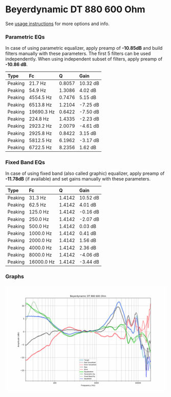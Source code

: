 # Beyerdynamic DT 880 600 Ohm
See [usage instructions](https://github.com/jaakkopasanen/AutoEq#usage) for more options and info.

### Parametric EQs
In case of using parametric equalizer, apply preamp of **-10.85dB** and build filters manually
with these parameters. The first 5 filters can be used independently.
When using independent subset of filters, apply preamp of **-10.86 dB**.

| Type    | Fc         |      Q | Gain     |
|:--------|:-----------|:-------|:---------|
| Peaking | 21.7 Hz    | 0.8057 | 10.32 dB |
| Peaking | 54.9 Hz    | 1.3086 | 4.02 dB  |
| Peaking | 4554.5 Hz  | 0.7476 | 5.15 dB  |
| Peaking | 6513.8 Hz  | 1.2104 | -7.25 dB |
| Peaking | 19690.3 Hz | 0.6422 | -7.50 dB |
| Peaking | 224.8 Hz   | 1.4335 | -2.23 dB |
| Peaking | 2923.2 Hz  | 2.0079 | -4.61 dB |
| Peaking | 2925.8 Hz  | 0.8422 | 3.15 dB  |
| Peaking | 5812.5 Hz  | 6.1962 | -3.17 dB |
| Peaking | 6722.5 Hz  | 8.2356 | 1.62 dB  |

### Fixed Band EQs
In case of using fixed band (also called graphic) equalizer, apply preamp of **-11.78dB**
(if available) and set gains manually with these parameters.

| Type    | Fc         |      Q | Gain     |
|:--------|:-----------|:-------|:---------|
| Peaking | 31.3 Hz    | 1.4142 | 10.52 dB |
| Peaking | 62.5 Hz    | 1.4142 | 4.01 dB  |
| Peaking | 125.0 Hz   | 1.4142 | -0.16 dB |
| Peaking | 250.0 Hz   | 1.4142 | -2.07 dB |
| Peaking | 500.0 Hz   | 1.4142 | 0.03 dB  |
| Peaking | 1000.0 Hz  | 1.4142 | 0.41 dB  |
| Peaking | 2000.0 Hz  | 1.4142 | 1.56 dB  |
| Peaking | 4000.0 Hz  | 1.4142 | 2.36 dB  |
| Peaking | 8000.0 Hz  | 1.4142 | -4.06 dB |
| Peaking | 16000.0 Hz | 1.4142 | -3.44 dB |

### Graphs
![](./Beyerdynamic%20DT%20880%20600%20Ohm.png)